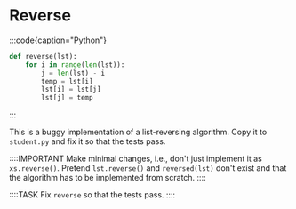 # Reverse

:::code{caption="Python"}

```python
def reverse(lst):
    for i in range(len(lst)):
        j = len(lst) - i
        temp = lst[i]
        lst[i] = lst[j]
        lst[j] = temp
```

:::

This is a buggy implementation of a list-reversing algorithm.
Copy it to `student.py` and fix it so that the tests pass.

::::IMPORTANT
Make minimal changes, i.e., don't just implement it as `xs.reverse()`.
Pretend `lst.reverse()` and `reversed(lst)` don't exist and that the algorithm has to be implemented from scratch.
::::

::::TASK
Fix `reverse` so that the tests pass.
::::
